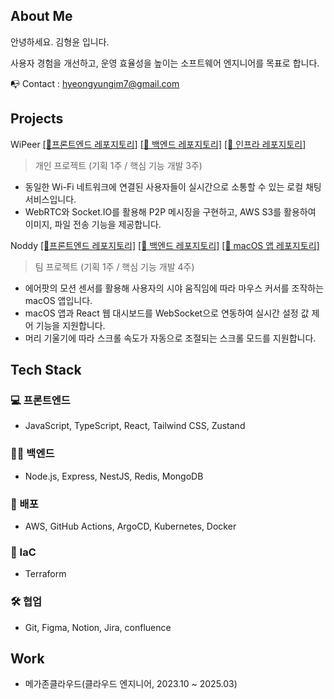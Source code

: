 ## About Me
안녕하세요. 김형윤 입니다.

사용자 경험을 개선하고, 운영 효율성을 높이는 소프트웨어 엔지니어를 목표로 합니다.

📭 Contact : hyeongyungim7@gmail.com

## Projects

WiPeer [[🔗프론트엔드 레포지토리]](https://github.com/WiPeerhub/WiPeer-FE) [[🔗 백엔드 레포지토리]](https://github.com/WiPeerhub/WiPeer-BE) [[🔗 인프라 레포지토리]](https://github.com/WiPeerhub/WiPeer-Infra)

> 개인 프로젝트 (기획 1주 / 핵심 기능 개발 3주)
- 동일한 Wi-Fi 네트워크에 연결된 사용자들이 실시간으로 소통할 수 있는 로컬 채팅 서비스입니다.
- WebRTC와 Socket.IO를 활용해 P2P 메시징을 구현하고, AWS S3를 활용하여 이미지, 파일 전송 기능을 제공합니다.

Noddy [[🔗프론트엔드 레포지토리]](https://github.com/Noddyhub/Noddy-FE) [[🔗 백엔드 레포지토리]](https://github.com/Noddyhub/Noddy-BE) [[🔗 macOS 앱 레포지토리]](https://github.com/Noddyhub/Noddy-App)

> 팀 프로젝트 (기획 1주 / 핵심 기능 개발 4주)
- 에어팟의 모션 센서를 활용해 사용자의 시야 움직임에 따라 마우스 커서를 조작하는 macOS 앱입니다.
- macOS 앱과 React 웹 대시보드를 WebSocket으로 연동하여 실시간 설정 값 제어 기능을 지원합니다.
- 머리 기울기에 따라 스크롤 속도가 자동으로 조절되는 스크롤 모드를 지원합니다.

## Tech Stack
### 💻 프론트엔드
* JavaScript, TypeScript, React, Tailwind CSS, Zustand

### 🧑‍💻 백엔드
* Node.js, Express, NestJS, Redis, MongoDB

### 🚀 배포
* AWS, GitHub Actions, ArgoCD, Kubernetes, Docker

### 🔭 IaC
* Terraform

### 🛠 협업
* Git, Figma, Notion, Jira, confluence

## Work
* 메가존클라우드(클라우드 엔지니어, 2023.10 ~ 2025.03)
